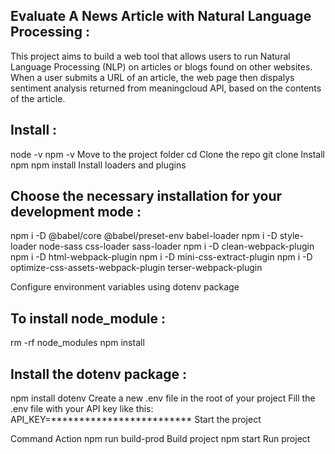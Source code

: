 Evaluate A News Article with Natural Language Processing :
-----------------------------------------------------------

This project aims to build a web tool that allows users to run Natural Language Processing (NLP) on articles or blogs found on other websites. When a user submits a URL of an article, the web page then dispalys sentiment analysis returned from meaningcloud API, based on the contents of the article.

Install :
-----------

node -v
npm -v
Move to the project folder
cd <project directory>
Clone the repo
git clone <repo>
Install npm
npm install
Install loaders and plugins
  
  Choose the necessary installation for your development mode : 
-----------------------------------------------------------------
npm i -D @babel/core @babel/preset-env babel-loader
npm i -D style-loader node-sass css-loader sass-loader
npm i -D clean-webpack-plugin
npm i -D html-webpack-plugin
npm i -D mini-css-extract-plugin
npm i -D optimize-css-assets-webpack-plugin terser-webpack-plugin

Configure environment variables using dotenv package
 
To install node_module :
--------------------------
  rm -rf node_modules npm install

Install the dotenv package :
  ---------------------------------
npm install dotenv
Create a new .env file in the root of your project
Fill the .env file with your API key like this:
API_KEY=*************************
Start the project

Command	Action
npm run build-prod	Build project
npm start	Run project

